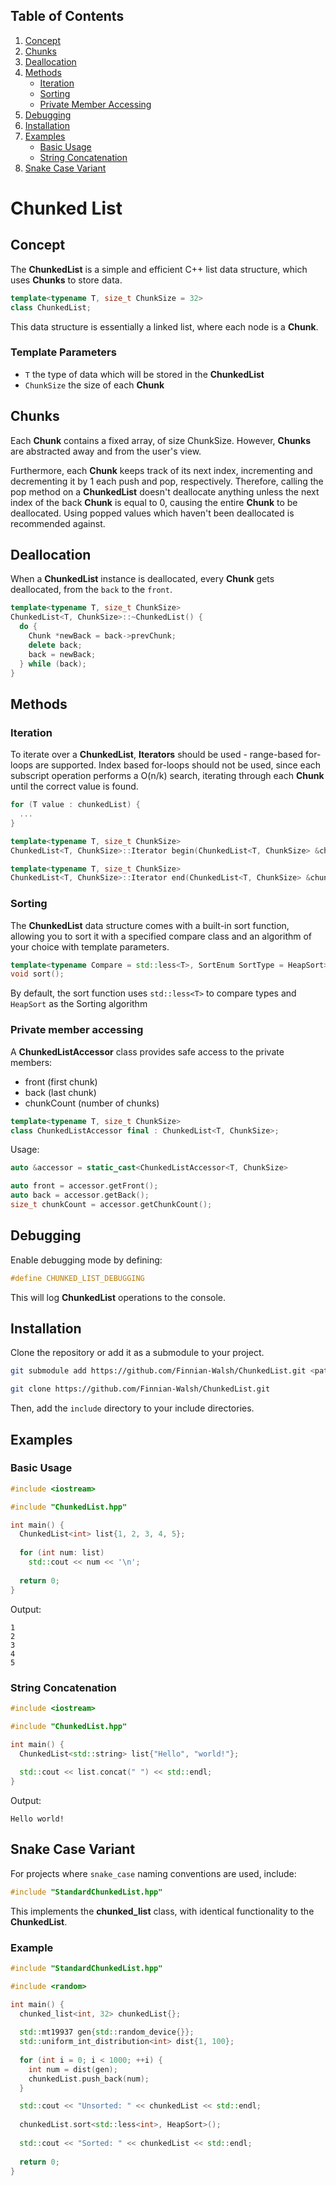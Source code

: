 ## Table of Contents

1. [Concept](#concept)
2. [Chunks](#chunks)
3. [Deallocation](#deallocation)
4. [Methods](#methods)
    - [Iteration](#iteration)
    - [Sorting](#sorting)
    - [Private Member Accessing](#private-member-accessing)
5. [Debugging](#debugging)
6. [Installation](#installation)
7. [Examples](#examples)
    - [Basic Usage](#basic-usage)
    - [String Concatenation](#string-concatenation)
8. [Snake Case Variant](#snake-case-variant)

# Chunked List

## Concept

The **ChunkedList** is a simple and efficient C++ list data structure, which uses **Chunks** to store data.

```cpp
template<typename T, size_t ChunkSize = 32>
class ChunkedList;
```

This data structure is essentially a linked list, where each node is a **Chunk**.

### Template Parameters

- `T` the type of data which will be stored in the **ChunkedList**
- `ChunkSize` the size of each **Chunk**

## Chunks

Each **Chunk** contains a fixed array, of size ChunkSize. However, **Chunks** are abstracted away and from the user's
view.

Furthermore, each **Chunk** keeps track of its next index, incrementing and decrementing it by 1 each push and pop,
respectively.
Therefore, calling the pop method on a **ChunkedList** doesn't deallocate anything unless the next index of the back
**Chunk** is equal to 0, causing the entire **Chunk** to be deallocated. Using popped values which haven't been
deallocated is recommended against.

## Deallocation

When a **ChunkedList** instance is deallocated, every **Chunk** gets deallocated, from the `back` to the `front`.

```cpp
template<typename T, size_t ChunkSize>
ChunkedList<T, ChunkSize>::~ChunkedList() {
  do {
    Chunk *newBack = back->prevChunk;
    delete back;
    back = newBack;
  } while (back);
}
```

## Methods

### Iteration

To iterate over a **ChunkedList**, **Iterators** should be used - range-based for-loops are supported. Index based
for-loops should not be used, since each subscript operation performs a O(n/k) search, iterating through each **Chunk**
until the correct value is found.

```cpp
for (T value : chunkedList) {
  ...
}
```

```cpp
template<typename T, size_t ChunkSize>
ChunkedList<T, ChunkSize>::Iterator begin(ChunkedList<T, ChunkSize> &chunkedList);

template<typename T, size_t ChunkSize>
ChunkedList<T, ChunkSize>::Iterator end(ChunkedList<T, ChunkSize> &chunkedList);
```

### Sorting

The **ChunkedList** data structure comes with a built-in sort function, allowing you to sort it with a specified compare
class and an algorithm of your choice with template parameters.

```cpp
template<typename Compare = std::less<T>, SortEnum SortType = HeapSort>
void sort();
```

By default, the sort function uses `std::less<T>` to compare types and `HeapSort` as the Sorting algorithm

### Private member accessing

A **ChunkedListAccessor** class provides safe access to the private members:

- front (first chunk)
- back (last chunk)
- chunkCount (number of chunks)

```cpp
template<typename T, size_t ChunkSize>
class ChunkedListAccessor final : ChunkedList<T, ChunkSize>;
```

Usage:

```cpp
auto &accessor = static_cast<ChunkedListAccessor<T, ChunkSize>

auto front = accessor.getFront();
auto back = accessor.getBack();
size_t chunkCount = accessor.getChunkCount();
```

## Debugging

Enable debugging mode by defining:

```cpp
#define CHUNKED_LIST_DEBUGGING
```

This will log **ChunkedList** operations to the console.

## Installation

Clone the repository or add it as a submodule to your project.

```bash
git submodule add https://github.com/Finnian-Walsh/ChunkedList.git <path>
```

```bash
git clone https://github.com/Finnian-Walsh/ChunkedList.git
```

Then, add the `include` directory to your include directories.

## Examples

### Basic Usage

```cpp
#include <iostream>

#include "ChunkedList.hpp"

int main() {
  ChunkedList<int> list{1, 2, 3, 4, 5};
  
  for (int num: list)
    std::cout << num << '\n';    
    
  return 0;
}
```

Output:

```
1
2
3
4
5
```

### String Concatenation

```cpp
#include <iostream>

#include "ChunkedList.hpp"

int main() {
  ChunkedList<std::string> list{"Hello", "world!"};
  
  std::cout << list.concat(" ") << std::endl;
}
```

Output:

```
Hello world!
```

## Snake Case Variant

For projects where `snake_case` naming conventions are used, include:

```cpp
#include "StandardChunkedList.hpp"
```

This implements the **chunked_list** class, with identical functionality to the **ChunkedList**.

### Example

```cpp
#include "StandardChunkedList.hpp"

#include <random>

int main() {
  chunked_list<int, 32> chunkedList{};
  
  std::mt19937 gen{std::random_device{}};
  std::uniform_int_distribution<int> dist{1, 100};
  
  for (int i = 0; i < 1000; ++i) {
    int num = dist(gen);
    chunkedList.push_back(num);
  }

  std::cout << "Unsorted: " << chunkedList << std::endl;
  
  chunkedList.sort<std::less<int>, HeapSort>();
  
  std::cout << "Sorted: " << chunkedList << std::endl;
  
  return 0;
}
```
